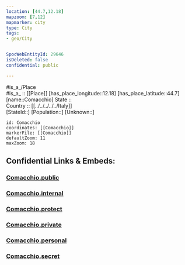 ```yaml
---
location: [44.7,12.18] 
mapzoom: [7,12] 
mapmarker: city 
type: City
tags:
- geo/City


SpocWebEntityId: 29646
isDeleted: false
confidential: public

---
```

#is_a_/Place  
#is_a_ :: [[Place]] 
[has_place_longitude::12.18] 
[has_place_latitude::44.7] 
[name::Comacchio] 
State ::  
Country :: [[../../../../../Italy]]  
[StateId::] 
[Population::] 
[Unknown::] 


```leaflet
id: Comacchio
coordinates: [[Comacchio]] 
markerFile: [[Comacchio]] 
defaultZoom: 11 
maxZoom: 18
```


## Confidential Links & Embeds: 

### [Comacchio.public](/_public/\Earth\Continent\Europe\Europe~South\Italy\regions~Italy\Emilia-Romagna\Ferrara.Province\CityComacchio.public.md) 

### [Comacchio.internal](/_internal/\Earth\Continent\Europe\Europe~South\Italy\regions~Italy\Emilia-Romagna\Ferrara.Province\CityComacchio.internal.md) 

### [Comacchio.protect](/_protect/\Earth\Continent\Europe\Europe~South\Italy\regions~Italy\Emilia-Romagna\Ferrara.Province\CityComacchio.protect.md) 

### [Comacchio.private](/_private/\Earth\Continent\Europe\Europe~South\Italy\regions~Italy\Emilia-Romagna\Ferrara.Province\CityComacchio.private.md) 

### [Comacchio.personal](/_personal/\Earth\Continent\Europe\Europe~South\Italy\regions~Italy\Emilia-Romagna\Ferrara.Province\CityComacchio.personal.md) 

### [Comacchio.secret](/_secret/\Earth\Continent\Europe\Europe~South\Italy\regions~Italy\Emilia-Romagna\Ferrara.Province\CityComacchio.secret.md)

